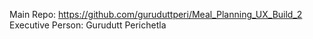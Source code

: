Main Repo: https://github.com/guruduttperi/Meal_Planning_UX_Build_2
Executive Person: Gurudutt Perichetla
